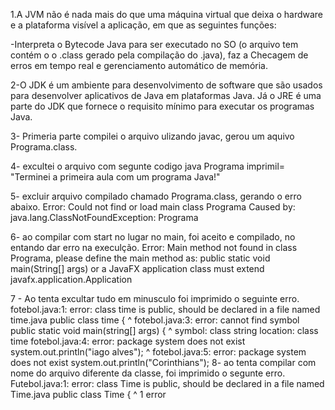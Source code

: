 1.A JVM não é nada mais do que uma máquina virtual que deixa o hardware e a plataforma visível a aplicação, em que as seguintes funções:

-Interpreta o Bytecode Java para ser executado no SO (o arquivo tem contém o o .class 
gerado pela compilação do .java), faz a Checagem de erros em tempo real e gerenciamento automático de memória.



2-O JDK é um ambiente para desenvolvimento de software que são usados ​​para desenvolver aplicativos de 
Java em plataformas Java. Já o JRE é uma parte do JDK que fornece o requisito mínimo para executar os programas Java.


3- Primeria parte compilei  o arquivo ulizando javac, gerou um aquivo Programa.class.


4- excultei o arquivo com segunte codigo java Programa imprimil= "Terminei a primeira aula com um programa Java!"


5- excluir arquivo compilado chamado Programa.class, gerando o erro abaixo.
Error: Could not find or load main class Programa
Caused by: java.lang.ClassNotFoundException: Programa


6- ao compilar com start no lugar no main, foi aceito e compilado, no entando dar erro na execulção.
Error: Main method not found in class Programa, please define the main method as:
   public static void main(String[] args)
or a JavaFX application class must extend javafx.application.Application

7 - Ao tenta excultar tudo em minusculo foi imprimido o seguinte erro.
fotebol.java:1: error: class time is public, should be declared in a file named time.java
public class time {
       ^
fotebol.java:3: error: cannot find symbol
    public static void main(string[] args) {
                            ^
  symbol:   class string
  location: class time
fotebol.java:4: error: package system does not exist
        system.out.println("iago alves");
              ^
fotebol.java:5: error: package system does not exist
        system.out.println("Corinthians");
8- ao tenta compilar com nome do arquivo diferente da classe, foi imprimido o segunte erro.
Futebol.java:1: error: class Time is public, should be declared in a file named Time.java
public class Time {
       ^
1 error
 




